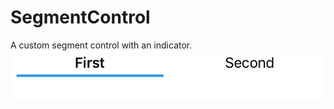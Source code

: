 # SegmentControl
A custom segment control with an indicator.
![Screenshot](https://github.com/abhay0905/SegmentControl/blob/master/IMG_2797.jpg)
